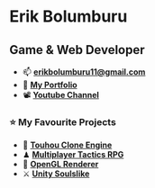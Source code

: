 <h1 align="left">Erik Bolumburu</h1>
<h2 align="left">Game & Web Developer</h2>

- 📫  **erikbolumburu11@gmail.com**
- 📄 **[My Portfolio](https://erikbolumburu.com)**
- 📽 **[Youtube Channel](https://www.youtube.com/@erikbolumburu1386)**
  
### ⭐ My Favourite Projects
  - 🏯 **[Touhou Clone Engine](https://github.com/erikbolumburu11/Touhou-Clone-Engine)**
  - ♟ **[Multiplayer Tactics RPG](https://github.com/erikbolumburu11/Multiplayer-TRPG)**
  - 🎥 **[OpenGL Renderer](https://github.com/erikbolumburu11/OpenGL-Engine)**
  - ⚔ **[Unity Soulslike](https://www.youtube.com/watch?v=rWX3fL7Q7eE)**
